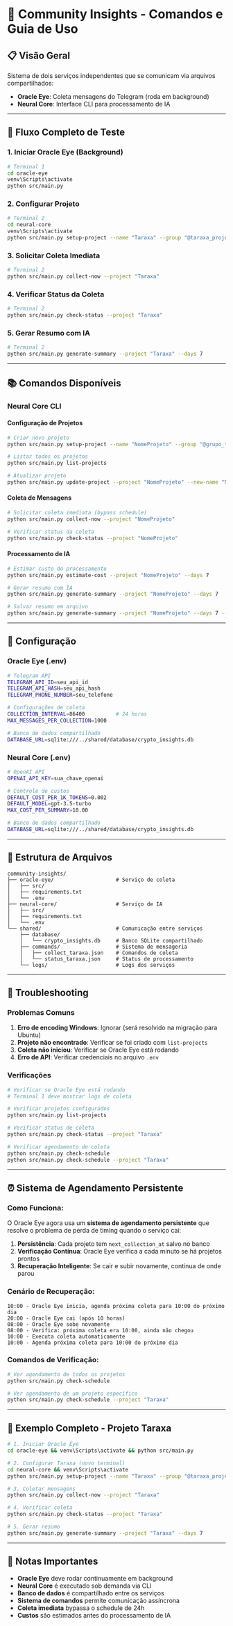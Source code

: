 # 🚀 Community Insights - Comandos e Guia de Uso

## 📋 **Visão Geral**

Sistema de dois serviços independentes que se comunicam via arquivos compartilhados:

- **Oracle Eye**: Coleta mensagens do Telegram (roda em background)
- **Neural Core**: Interface CLI para processamento de IA

---

## 🎯 **Fluxo Completo de Teste**

### **1. Iniciar Oracle Eye (Background)**
```bash
# Terminal 1
cd oracle-eye
venv\Scripts\activate
python src/main.py
```

### **2. Configurar Projeto**
```bash
# Terminal 2
cd neural-core
venv\Scripts\activate
python src/main.py setup-project --name "Taraxa" --group "@taraxa_project"
```

### **3. Solicitar Coleta Imediata**
```bash
# Terminal 2
python src/main.py collect-now --project "Taraxa"
```

### **4. Verificar Status da Coleta**
```bash
# Terminal 2
python src/main.py check-status --project "Taraxa"
```

### **5. Gerar Resumo com IA**
```bash
# Terminal 2
python src/main.py generate-summary --project "Taraxa" --days 7
```

---

## 📚 **Comandos Disponíveis**

### **Neural Core CLI**

#### **Configuração de Projetos**
```bash
# Criar novo projeto
python src/main.py setup-project --name "NomeProjeto" --group "@grupo_telegram"

# Listar todos os projetos
python src/main.py list-projects

# Atualizar projeto
python src/main.py update-project --project "NomeProjeto" --new-name "NovoNome"
```

#### **Coleta de Mensagens**
```bash
# Solicitar coleta imediata (bypass schedule)
python src/main.py collect-now --project "NomeProjeto"

# Verificar status da coleta
python src/main.py check-status --project "NomeProjeto"
```

#### **Processamento de IA**
```bash
# Estimar custo do processamento
python src/main.py estimate-cost --project "NomeProjeto" --days 7

# Gerar resumo com IA
python src/main.py generate-summary --project "NomeProjeto" --days 7

# Salvar resumo em arquivo
python src/main.py generate-summary --project "NomeProjeto" --days 7 --output "resumo.md"
```

---

## 🔧 **Configuração**

### **Oracle Eye (.env)**
```bash
# Telegram API
TELEGRAM_API_ID=seu_api_id
TELEGRAM_API_HASH=seu_api_hash
TELEGRAM_PHONE_NUMBER=seu_telefone

# Configurações de coleta
COLLECTION_INTERVAL=86400          # 24 horas
MAX_MESSAGES_PER_COLLECTION=1000

# Banco de dados compartilhado
DATABASE_URL=sqlite:///../shared/database/crypto_insights.db
```

### **Neural Core (.env)**
```bash
# OpenAI API
OPENAI_API_KEY=sua_chave_openai

# Controle de custos
DEFAULT_COST_PER_1K_TOKENS=0.002
DEFAULT_MODEL=gpt-3.5-turbo
MAX_COST_PER_SUMMARY=10.00

# Banco de dados compartilhado
DATABASE_URL=sqlite:///../shared/database/crypto_insights.db
```

---

## 📁 **Estrutura de Arquivos**

```
community-insights/
├── oracle-eye/                    # Serviço de coleta
│   ├── src/
│   ├── requirements.txt
│   └── .env
├── neural-core/                   # Serviço de IA
│   ├── src/
│   ├── requirements.txt
│   └── .env
└── shared/                        # Comunicação entre serviços
    ├── database/
    │   └── crypto_insights.db     # Banco SQLite compartilhado
    ├── commands/                  # Sistema de mensageria
    │   ├── collect_taraxa.json    # Comandos de coleta
    │   └── status_taraxa.json     # Status de processamento
    └── logs/                      # Logs dos serviços
```

---

## 🚨 **Troubleshooting**

### **Problemas Comuns**

1. **Erro de encoding Windows**: Ignorar (será resolvido na migração para Ubuntu)
2. **Projeto não encontrado**: Verificar se foi criado com `list-projects`
3. **Coleta não iniciou**: Verificar se Oracle Eye está rodando
4. **Erro de API**: Verificar credenciais no arquivo `.env`

### **Verificações**

```bash
# Verificar se Oracle Eye está rodando
# Terminal 1 deve mostrar logs de coleta

# Verificar projetos configurados
python src/main.py list-projects

# Verificar status de coleta
python src/main.py check-status --project "Taraxa"

# Verificar agendamento de coleta
python src/main.py check-schedule
python src/main.py check-schedule --project "Taraxa"
```

---

## ⏰ **Sistema de Agendamento Persistente**

### **Como Funciona:**

O Oracle Eye agora usa um **sistema de agendamento persistente** que resolve o problema de perda de timing quando o serviço cai:

1. **Persistência**: Cada projeto tem `next_collection_at` salvo no banco
2. **Verificação Contínua**: Oracle Eye verifica a cada minuto se há projetos prontos
3. **Recuperação Inteligente**: Se cair e subir novamente, continua de onde parou

### **Cenário de Recuperação:**

```
10:00 - Oracle Eye inicia, agenda próxima coleta para 10:00 do próximo dia
20:00 - Oracle Eye cai (após 10 horas)
08:00 - Oracle Eye sobe novamente
08:00 - Verifica: próxima coleta era 10:00, ainda não chegou
10:00 - Executa coleta automaticamente
10:00 - Agenda próxima coleta para 10:00 do próximo dia
```

### **Comandos de Verificação:**

```bash
# Ver agendamento de todos os projetos
python src/main.py check-schedule

# Ver agendamento de um projeto específico
python src/main.py check-schedule --project "Taraxa"
```

---

## 🎯 **Exemplo Completo - Projeto Taraxa**

```bash
# 1. Iniciar Oracle Eye
cd oracle-eye && venv\Scripts\activate && python src/main.py

# 2. Configurar Taraxa (novo terminal)
cd neural-core && venv\Scripts\activate
python src/main.py setup-project --name "Taraxa" --group "@taraxa_project"

# 3. Coletar mensagens
python src/main.py collect-now --project "Taraxa"

# 4. Verificar coleta
python src/main.py check-status --project "Taraxa"

# 5. Gerar resumo
python src/main.py generate-summary --project "Taraxa" --days 7
```

---

## 📝 **Notas Importantes**

- **Oracle Eye** deve rodar continuamente em background
- **Neural Core** é executado sob demanda via CLI
- **Banco de dados** é compartilhado entre os serviços
- **Sistema de comandos** permite comunicação assíncrona
- **Coleta imediata** bypassa o schedule de 24h
- **Custos** são estimados antes do processamento de IA

